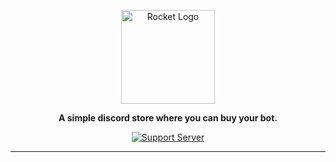 <div align="center">

<a href="https://discord.gg/hmptMArghm" target="_blank"><img src="https://i.imgur.com/zRk4C7b.png" alt="Rocket Logo" height="150" /></a>

**A simple discord store where you can buy your bot.**

[![Support Server](https://discord.com/api/guilds/958770825522217110/embed.png?style=banner2)](https://discord.gg/hmptMArghm)

<hr>

<p align='center>
[![Typing SVG](https://readme-typing-svg.herokuapp.com?color=86deff&lines=The+sky+isn't+the+limit)](https://git.io/typing-svg)
</p>

</div>
